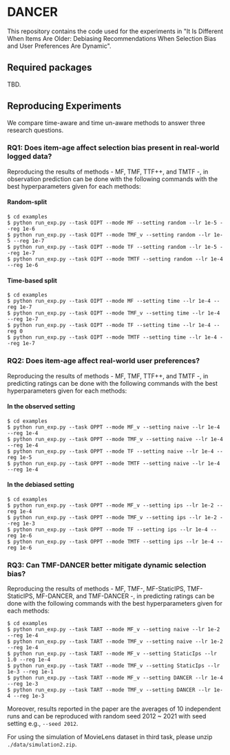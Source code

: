 # DANCER
This repository contains the code used for the experiments in "It Is Different When Items Are Older: Debiasing Recommendations When Selection Bias and User Preferences Are Dynamic".

## Required packages
TBD.

## Reproducing Experiments
We compare time-aware and time un-aware methods to answer three research questions. 

### RQ1: Does item-age affect selection bias present in real-world logged data?
Reproducing the results of methods - MF, TMF, TTF++, and TMTF -, in observation prediction can be done with the following commands with the best hyperparameters given for each methods:
#### Random-split
```
$ cd examples
$ python run_exp.py --task OIPT --mode MF --setting random --lr 1e-5 --reg 1e-6 
$ python run_exp.py --task OIPT --mode TMF_v --setting random --lr 1e-5 --reg 1e-7
$ python run_exp.py --task OIPT --mode TF --setting random --lr 1e-5 --reg 1e-7
$ python run_exp.py --task OIPT --mode TMTF --setting random --lr 1e-4 --reg 1e-6  
```
#### Time-based split
```
$ cd examples
$ python run_exp.py --task OIPT --mode MF --setting time --lr 1e-4 --reg 1e-7 
$ python run_exp.py --task OIPT --mode TMF_v --setting time --lr 1e-4 --reg 1e-7 
$ python run_exp.py --task OIPT --mode TF --setting time --lr 1e-4 --reg 0
$ python run_exp.py --task OIPT --mode TMTF --setting time --lr 1e-4 --reg 1e-7  
```

### RQ2: Does item-age affect real-world user preferences?
Reproducing the results of methods - MF, TMF, TTF++, and TMTF -, in predicting ratings can be done with the following commands with the best hyperparameters given for each methods:
#### In the observed setting
```
$ cd examples
$ python run_exp.py --task OPPT --mode MF_v --setting naive --lr 1e-4 --reg 1e-4 
$ python run_exp.py --task OPPT --mode TMF_v --setting naive --lr 1e-4 --reg 1e-4
$ python run_exp.py --task OPPT --mode TF --setting naive --lr 1e-4 --reg 1e-5
$ python run_exp.py --task OPPT --mode TMTF --setting naive --lr 1e-4 --reg 1e-4
```
#### In the debiased setting
```
$ cd examples
$ python run_exp.py --task OPPT --mode MF_v --setting ips --lr 1e-2 --reg 1e-4
$ python run_exp.py --task OPPT --mode TMF_v --setting ips --lr 1e-2 --reg 1e-3
$ python run_exp.py --task OPPT --mode TF --setting ips --lr 1e-4 --reg 1e-6
$ python run_exp.py --task OPPT --mode TMTF --setting ips --lr 1e-4 --reg 1e-6 
```

### RQ3: Can TMF-DANCER better mitigate dynamic selection bias?
Reproducing the results of methods - MF, TMF-, MF-StaticIPS, TMF-StaticIPS, MF-DANCER, and TMF-DANCER -, in predicting ratings can be done with the following commands with the best hyperparameters given for each methods:
```
$ cd examples
$ python run_exp.py --task TART --mode MF_v --setting naive --lr 1e-2 --reg 1e-4
$ python run_exp.py --task TART --mode TMF_v --setting naive --lr 1e-2 --reg 1e-4
$ python run_exp.py --task TART --mode MF_v --setting StaticIps --lr 1.0 --reg 1e-4
$ python run_exp.py --task TART --mode TMF_v --setting StaticIps --lr 1e-3 --reg 1e-1
$ python run_exp.py --task TART --mode MF_v --setting DANCER --lr 1e-4 --reg 1e-3
$ python run_exp.py --task TART --mode TMF_v --setting DANCER --lr 1e-4 --reg 1e-3
```

Moreover, results reported in the paper are the averages of 10 independent runs and can be reproduced with random seed 2012 ~ 2021 with seed setting e.g., ```--seed 2012```.

For using the simulation of MovieLens dataset in third task, please unzip ```./data/simulation2.zip```.
